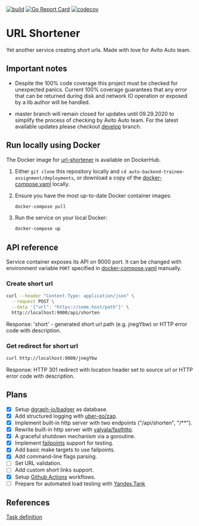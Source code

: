 [![build](https://github.com/krisfromhbk/auto-backend-trainee-assignment/workflows/build/badge.svg)](https://github.com/krisfromhbk/auto-backend-trainee-assignment/actions?query=workflow%3Abuild)
[![Go Report Card](https://goreportcard.com/badge/github.com/krisfromhbk/auto-backend-trainee-assignment)](https://goreportcard.com/report/github.com/krisfromhbk/auto-backend-trainee-assignment)
[![codecov](https://codecov.io/gh/krisfromhbk/auto-backend-trainee-assignment/branch/master/graph/badge.svg)](https://codecov.io/gh/krisfromhbk/auto-backend-trainee-assignment)

# URL Shortener
Yet another service creating short urls. Made with love for Avito Auto team.

## Important notes
* Despite the 100% code coverage this project must be checked for unexpected panics. Current 100% coverage guarantees that any error that can be returned during disk and network IO operation or exposed by a lib author will be handled.

* master branch will remain closed for updates until 09.29.2020 to simplify the process of checking by Avito Auto team. For the latest available updates please checkout [develop](https://github.com/krisfromhbk/auto-backend-trainee-assignment/tree/develop) branch.

## Run locally using Docker
The Docker image for [url-shortener](https://hub.docker.com/repository/docker/krisfromhbk/avito-auto) is available on DockerHub.

1. Either `git clone` this repository locally and `cd auto-backend-trainee-assignment/deployments`, or download a copy of the [docker-compose.yaml](deployments/docker-compose.yml) locally.

1. Ensure you have the most up-to-date Docker container images:

   ```bash
   docker-compose pull
   ```

1. Run the service on your local Docker:

   ```bash
   docker-compose up
   ```
## API reference
Service container exposes its API on 9000 port. It can be changed with environment variable `PORT` specified in [docker-compose.yaml](deployments/docker-compose.yml) manually.

### Create short url

```bash
curl --header "Content-Type: application/json" \
  --request POST \
  --data '{"url": "https://some.host/path"}' \
  http://localhost:9000/api/shorten
```

Response: 'short' - generated short url path (e.g. jnegYbw) or HTTP error code with description.

### Get redirect for short url

```bash
curl http://localhost:9000/jnegYbw
```

Response: HTTP 301 redirect with location header set to source url or HTTP error code with description.

## Plans
- [x] Setup [dgraph-io/badger](https://github.com/dgraph-io/badger) as database.
- [x] Add structured logging with [uber-go/zap](https://github.com/uber-go/zap).
- [x] Implement built-in http server with two endpoints ("/api/shorten", "/**").
- [x] Rewrite built-in http server with [valyala/fasthttp](https://github.com/valyala/fasthttp).
- [x] A graceful shutdown mechanism via a goroutine.
- [x] Implement [failpoints](https://github.com/pingcap/failpoint) support for testing.
- [x] Add basic make targets to use failpoints.
- [x] Add command-line flags parsing.
- [ ] Set URL validation.
- [ ] Add custom short links support.
- [x] Setup [Github Actions](https://docs.github.com/en/actions) workflows.
- [ ] Prepare for automated load testing with [Yandex.Tank](https://github.com/yandex/yandex-tank)

## References
[Task definition](https://github.com/avito-tech/auto-backend-trainee-assignment)